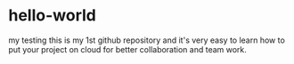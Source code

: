 # hello-world
my testing
this is my 1st github repository and it's very easy to learn how to put your project on cloud for better collaboration and team work.
